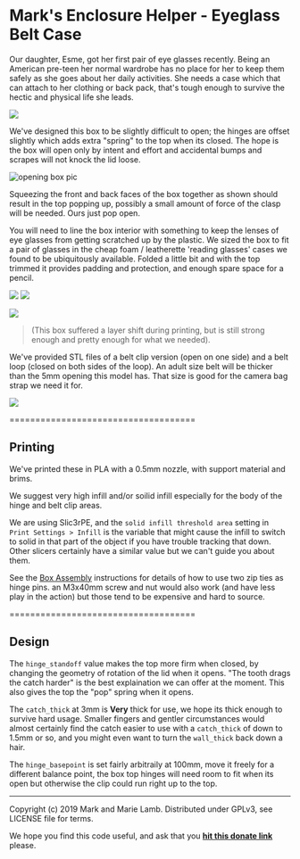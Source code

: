 # Mark's Enclosure Helper - Eyeglass Belt Case

Our daughter, Esme, got her first pair of eye glasses recently. Being
an American pre-teen her normal wardrobe has no place for her to keep
them safely as she goes about her daily activities. She needs a case
which that can attach to her clothing or back pack, that's tough
enough to survive the hectic and physical life she leads.

![](example-gcase-1.jpg)

We've designed this box to be slightly difficult to open; the hinges
are offset slightly which adds extra "spring" to the top when its
closed. The hope is the box will open only by intent and effort and
accidental bumps and scrapes will not knock the lid loose.

![opening box pic](example-gcase-opening.jpg)

Squeezing the front and back faces of the box together as shown should
result in the top popping up, possibly a small amount of force of the
clasp will be needed. Ours just pop open. 

You will need to line the box interior with something to keep the
lenses of eye glasses from getting scratched up by the plastic. We
sized the box to fit a pair of glasses in the cheap foam / leatherette
'reading glasses' cases we found to be ubiquitously available. Folded
a little bit and with the top trimmed it provides padding and
protection, and enough spare space for a pencil.

![](example-gcase-3.jpg)
![](gcase-stuffing-1.jpg)

![](gcase-stuffing-2.jpg)

>(This box suffered a layer shift during printing, but is still strong
>enough and pretty enough for what we needed).


We've provided STL files of a belt clip version (open on one side) and
a belt loop (closed on both sides of the loop). An adult size belt
will be thicker than the 5mm opening this model has. That size is
good for the camera bag strap we need it for.


![](example-gcase-2.jpg)


====================================
## Printing

We've printed these in PLA with a 0.5mm nozzle, with support material
and brims. 

We suggest very high infill and/or soilid infill especially for the
body of the hinge and belt clip areas. 

We are using Slic3rPE, and the `solid infill threshold area` setting
in `Print Settings > Infill` is the variable that might cause the
infill to switch to solid in that part of the object if you have
trouble tracking that down. Other slicers certainly have a similar
value but we can't guide you about them.

See the [Box Assembly](../REFERENCE.md#box-assembly) instructions for
details of how to use two zip ties as hinge pins. an M3x40mm screw and
nut would also work (and have less play in the action) but those tend
to be expensive and hard to source.

====================================
## Design

The `hinge_standoff` value makes the top more firm when closed, by
changing the geometry of rotation of the lid when it opens. "The tooth
drags the catch harder" is the best explaination we can offer at the
moment. This also gives the top the "pop" spring when it opens.

The `catch_thick` at 3mm is **Very** thick for use, we hope its thick
enough to survive hard usage. Smaller fingers and gentler
circumstances would almost certainly find the catch easier to use with
a `catch_thick` of down to 1.5mm or so, and you might even want to
turn the `wall_thick` back down a hair.


The `hinge_basepoint` is set fairly arbitraily at 100mm, move it
freely for a different balance point, the box top hinges will need
room to fit when its open but otherwise the clip could run right up to
the top.


-------------------------------
   Copyright (c) 2019 Mark and Marie Lamb. Distributed under GPLv3, see LICENSE file for terms.

We hope you find this code useful, and ask that you **[hit this donate
link](https://www.paypal.com/cgi-bin/webscr?cmd=_s-xclick&hosted_button_id=J3AY8SM43A2DA&source=url)**
please.
